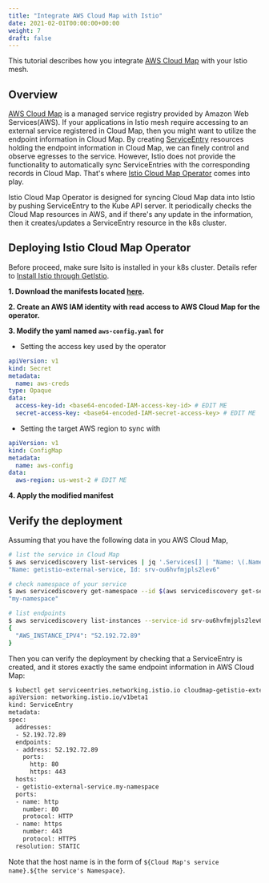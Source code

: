 ```yaml
---
title: "Integrate AWS Cloud Map with Istio"
date: 2021-02-01T00:00:00+00:00
weight: 7
draft: false
---
```


This tutorial describes how you integrate [AWS Cloud Map](https://aws.amazon.com/cloud-map/) with your Istio mesh.

## Overview

[AWS Cloud Map](https://aws.amazon.com/cloud-map/) is a managed service registry provided by Amazon Web Services(AWS). 
If your applications in Istio mesh require accessing to an external service registered in Cloud Map, 
then you might want to utilize the endpoint information in Cloud Map. By creating [ServiceEntry](https://istio.io/latest/docs/reference/config/networking/service-entry/)
resources holding the endpoint information in Cloud Map, we can finely control and observe egresses to the service. 
However, Istio does not provide the functionality to automatically sync ServiceEntries with the corresponding records in
Cloud Map. That's where [Istio Cloud Map Operator](https://github.com/tetratelabs/istio-cloud-map) comes into play.

Istio Cloud Map Operator is designed for syncing Cloud Map data into Istio by pushing ServiceEntry to the Kube API server.
It periodically checks the Cloud Map resources in AWS, and if there's any update in the information, then it creates/updates 
a ServiceEntry resource in the k8s cluster.


## Deploying Istio Cloud Map Operator

Before proceed, make sure Isito is installed in your k8s cluster. Details refer to [Install Istio through GetIstio](/getistio-cli/install-istio/).

__1. Download the manifests located [here](https://github.com/tetratelabs/istio-cloud-map/tree/v0.2.0/kubernetes).__

__2. Create an AWS IAM identity with read access to AWS Cloud Map for the operator.__

__3. Modify the yaml named `aws-config.yaml` for__ 

- Setting the access key used by the operator

```yaml
apiVersion: v1
kind: Secret
metadata:
  name: aws-creds
type: Opaque
data:
  access-key-id: <base64-encoded-IAM-access-key-id> # EDIT ME
  secret-access-key: <base64-encoded-IAM-secret-access-key> # EDIT ME
```

- Setting the target AWS region to sync with

```yaml
apiVersion: v1
kind: ConfigMap
metadata:
  name: aws-config
data:
  aws-region: us-west-2 # EDIT ME
```

__4. Apply the modified manifest__



## Verify the deployment

Assuming that you have the following data in you AWS Cloud Map,

```bash
# list the service in Cloud Map
$ aws servicediscovery list-services | jq '.Services[] | "Name: \(.Name), Id: \(.Id)"'
"Name: getistio-external-service, Id: srv-ou6hvfmjpls2lev6"

# check namespace of your service
$ aws servicediscovery get-namespace --id $(aws servicediscovery get-service --id srv-ou6hvfmjpls2lev6 | jq -r '.Service.NamespaceId') | jq '.Namespace.Name'
"my-namespace"

# list endpoints
$ aws servicediscovery list-instances --service-id srv-ou6hvfmjpls2lev6 | jq '.Instances[] | .Attributes'
{
  "AWS_INSTANCE_IPV4": "52.192.72.89"
}
```

Then you can verify the deployment by checking that a ServiceEntry is created, and it stores exactly the same endpoint information in AWS Cloud Map:

```bash
$ kubectl get serviceentries.networking.istio.io cloudmap-getistio-external-service.my-namespace -oyaml
apiVersion: networking.istio.io/v1beta1
kind: ServiceEntry
metadata:
spec:
  addresses:
  - 52.192.72.89
  endpoints:
  - address: 52.192.72.89
    ports:
      http: 80
      https: 443
  hosts:
  - getistio-external-service.my-namespace
  ports:
  - name: http
    number: 80
    protocol: HTTP
  - name: https
    number: 443
    protocol: HTTPS
  resolution: STATIC
```

Note that the host name is in the form of `${Cloud Map's service name}.${the service's Namespace}`.